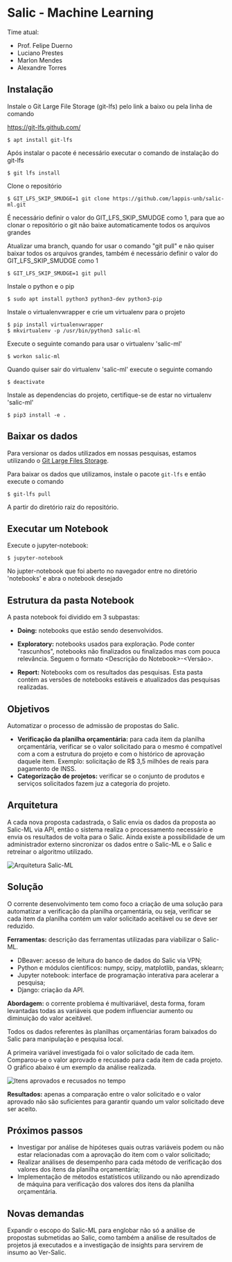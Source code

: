 Salic - Machine Learning
========================

Time atual:
* Prof. Felipe Duerno
* Luciano Prestes
* Marlon Mendes
* Alexandre Torres

Instalação
----------
Instale o Git Large File Storage (git-lfs) pelo link a baixo ou pela linha de
comando

https://git-lfs.github.com/

    $ apt install git-lfs

Após instalar o pacote é necessário executar o comando de instalação do git-lfs

    $ git lfs install

Clone o repositório

    $ GIT_LFS_SKIP_SMUDGE=1 git clone https://github.com/lappis-unb/salic-ml.git

É necessário definir o valor do GIT\_LFS\_SKIP\_SMUDGE como 1, para que ao
clonar o repositório o git não baixe automaticamente todos os arquivos grandes

Atualizar uma branch, quando for usar o comando "git pull" e não quiser baixar
todos os arquivos grandes, também é necessário definir o valor do
GIT\_LFS\_SKIP\_SMUDGE como 1

    $ GIT_LFS_SKIP_SMUDGE=1 git pull

Instale o python e o pip

    $ sudo apt install python3 python3-dev python3-pip

Instale o virtualenvwrapper e crie um virtualenv para o projeto

    $ pip install virtualenvwrapper
    $ mkvirtualenv -p /usr/bin/python3 salic-ml

Execute o seguinte comando para usar o virtualenv 'salic-ml'

    $ workon salic-ml

Quando quiser sair do virtualenv 'salic-ml' execute o seguinte comando

    $ deactivate

Instale as dependencias do projeto, certifique-se de estar no virtualenv
'salic-ml'

    $ pip3 install -e .


Baixar os dados
---------------

Para versionar os dados utilizados em nossas pesquisas, estamos utilizando o
[Git Large Files Storage](https://git-lfs.github.com/).

Para baixar os dados que utilizamos, instale o pacote `git-lfs` e então execute
o comando

    $ git-lfs pull

A partir do diretório raiz do repositório.


Executar um Notebook
--------------------

Execute o jupyter-notebook:

    $ jupyter-notebook

No jupter-notebook que foi aberto no navegador entre no diretório 'notebooks'
e abra o notebook desejado


Estrutura da pasta Notebook
---------------------------

A pasta notebook foi dividido em 3 subpastas:

* **Doing:** notebooks que estão sendo desenvolvidos.

* **Exploratory:** notebooks usados para exploração. Pode conter "rascunhos",
notebooks não finalizados ou finalizados mas com pouca relevância.
Seguem o formato <Descrição do Notebook>-<Versão>.

* **Report:** Notebooks com os resultados das pesquisas. Esta pasta contém as
versões de notebooks estáveis e atualizados das pesquisas realizadas.


Objetivos
---------

Automatizar o processo de admissão de propostas do Salic.

* **Verificação da planilha orçamentária:** para cada item da planilha
orçamentária, verificar se o valor solicitado para o mesmo é compatível com a
com a estrutura do projeto e com o histórico de aprovação daquele item.
Exemplo: solicitação de R$ 3,5 milhões de reais para pagamento de INSS.
* **Categorização de projetos:** verificar se o conjunto de produtos e serviços
solicitados fazem juz a categoria do projeto.

Arquitetura
-----------

A cada nova proposta cadastrada, o Salic envia os dados da proposta ao Salic-ML
via API, então o sistema realiza o processamento necessário e envia os
resultados de volta para o Salic. Ainda existe a possibilidade de um
administrador externo sincronizar os dados entre o Salic-ML e o Salic e
retreinar o algoritmo utilizado.

![Arquitetura Salic-ML](arquitetura.jpg)

Solução
-------

O corrente desenvolvimento tem como foco a criação de uma solução para
automatizar a verificação da planilha orçamentária, ou seja, verificar se cada
item da planilha contém um valor solicitado aceitável ou se deve ser reduzido.

**Ferramentas:** descrição das ferramentas utilizadas para viabilizar o
Salic-ML.

* DBeaver: acesso de leitura do banco de dados do Salic via VPN;
* Python e módulos científicos: numpy, scipy, matplotlib, pandas, sklearn;
* Jupyter notebook: interface de programação interativa para acelerar a
pesquisa;
* Django: criação da API.

**Abordagem:** o corrente problema é multivariável, desta forma, foram
levantadas todas as variáveis que podem influenciar aumento ou diminuição do
valor aceitável.

Todos os dados referentes às planilhas orçamentárias foram baixados do Salic
para manipulação e pesquisa local.

A primeira variável investigada foi o valor solicitado de cada item.
Comparou-se o valor aprovado e recusado para cada item de cada projeto. O
gráfico abaixo é um exemplo da análise realizada.

![Itens aprovados e recusados no tempo](itens.jpg)

**Resultados:** apenas a comparação entre o valor solicitado e o valor
aprovado não são suficientes para garantir quando um valor solicitado deve ser
aceito.

Próximos passos
---------------

* Investigar por análise de hipóteses quais outras variáveis podem ou não estar
relacionadas com a aprovação do item com o valor solicitado;
* Realizar análises de desempenho para cada método de verificação dos valores
dos itens da planilha orçamentária;
* Implementação de métodos estatísticos utilizando ou não aprendizado de
máquina para verificação dos valores dos itens da planilha orçamentária.

Novas demandas
--------------

Expandir o escopo do Salic-ML para englobar não só a análise de propostas
submetidas ao Salic, como também a análise de resultados de projetos já
executados e a investigação de insights para servirem de insumo ao Ver-Salic.
